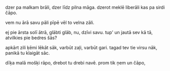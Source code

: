 dzer pa malkam brāli,
dzer līdz pilna māga.
dzerot meklē liberāli
kas pa sirdi čāpo.

vem nu ārā savu pāli
pīpē vēl to velna zāli.

ej pie ārsta solī ātrā,
glābti glāb, nu, dzīvi savu.
tup' un jautā sev kā tā,
atvilkies pie bedres šās?

apkārt zili ķēmi lēkāt sāk,
varbūt zaļi, varbūt gari.
tagad tev tie virsu nāk,
panikā tu klaigāt sāc.

dīķa malā mošķi rāpo,
drebot tu drebi navē.
prom tik ņem un čāpo,


